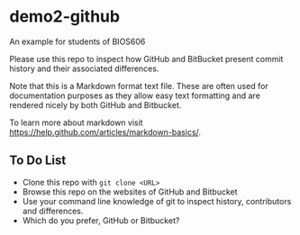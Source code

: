 # demo2-github
An example for students of BIOS606

Please use this repo to inspect how GitHub and BitBucket present commit history and their associated differences.

Note that this is a Markdown format text file. These are often used for documentation purposes as they allow easy 
text formatting and are rendered nicely by both GitHub and Bitbucket.

To learn more about markdown visit <https://help.github.com/articles/markdown-basics/>.

## To Do List
- Clone this repo with `git clone <URL>`
- Browse this repo on the websites of GitHub and Bitbucket
- Use your command line knowledge of git to inspect history, contributors and differences.
- Which do you prefer, GitHub or Bitbucket?


